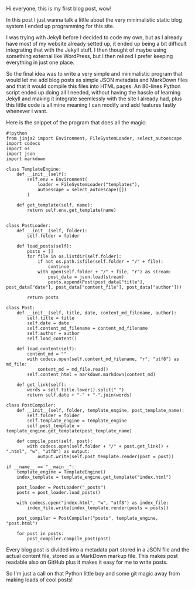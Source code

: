 
Hi everyone, this is my first blog post, wow!

In this post I just wanna talk a little about the very minimalistic static blog system I ended up programming for this site.

I was trying with Jekyll before I decided to code my own, but as I already have most of my website already setted up, it ended up being a bit difficult integrating that with the Jekyll stuff. I then thought of maybe using something external like WordPress, but I then relized I prefer keeping everything in just one place.

So the final idea was to write a very simple and minimalistic program that would let me add blog posts as simple JSON metadata and MarkDown files and that it would compile this files into HTML pages.
An 80-lines Python script ended up doing all I needed, without having the hassle of learning Jekyll and making it integrate seemlessly with the site I already had, plus this little code is all mine meaning I can modify and add features fastly whenever I want.

Here is the snippet of the program that does all the magic:

	#!python
	from jinja2 import Environment, FileSystemLoader, select_autoescape
	import codecs
	import os
	import json
	import markdown

	class TemplateEngine:
	    def __init__(self):
	        self.env = Environment(
	            loader = FileSystemLoader("templates"),
	            autoescape = select_autoescape([])
	        )

	    def get_template(self, name):
	        return self.env.get_template(name)


	class PostLoader:
	    def __init__(self, folder):
	        self.folder = folder

	    def load_posts(self):
	        posts = []
	        for file in os.listdir(self.folder):
	            if not os.path.isfile(self.folder + "/" + file):
	                continue
	            with open(self.folder + "/" + file, "r") as stream:
	                post_data = json.load(stream)
	                posts.append(Post(post_data["title"], post_data["date"], post_data["content_file"], post_data["author"]))

	        return posts

	class Post:
	    def __init__(self, title, date, content_md_filename, author):
	        self.title = title
	        self.date = date
	        self.content_md_filename = content_md_filename
	        self.author = author
	        self.load_content()

	    def load_content(self):
	        content_md = ""
	        with codecs.open(self.content_md_filename, "r", "utf8") as md_file:
	            content_md = md_file.read()
	        self.content_html = markdown.markdown(content_md)

	    def get_link(self):
	        words = self.title.lower().split(" ")
	        return self.date + "-" + "-".join(words)

	class PostCompiler:
	    def __init__(self, folder, template_engine, post_template_name):
	        self.folder = folder
	        self.template_engine = template_engine
	        self.post_template = template_engine.get_template(post_template_name)

	    def compile_post(self, post):
	        with codecs.open(self.folder + "/" + post.get_link() + ".html", "w", "utf8") as output:
	            output.write(self.post_template.render(post = post))

	if __name__ == "__main__":
	    template_engine = TemplateEngine()
	    index_template = template_engine.get_template("index.html")

	    post_loader = PostLoader("_posts")
	    posts = post_loader.load_posts()

	    with codecs.open("index.html", "w", "utf8") as index_file:
	        index_file.write(index_template.render(posts = posts))

	    post_compiler = PostCompiler("posts", template_engine, "post.html")

	    for post in posts:
	        post_compiler.compile_post(post)



Every blog post is divided into a metadata part stored in a JSON file and the actual content file, stored as a MarkDown markup file. This makes post readable also on GitHub plus it makes it easy for me to write posts.

So I'm just a call on that Python little boy and some git magic away from making loads of cool posts!